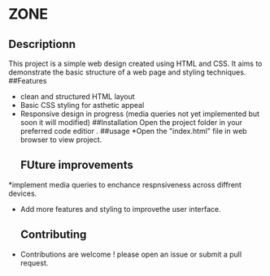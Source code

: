 # ZONE
## Descriptionn
This project is a simple web design created using HTML and CSS. It aims to demonstrate the basic structure of a web page and styling techniques.
##Features
* clean and structured HTML layout
* Basic CSS styling for asthetic appeal
* Responsive design in progress (media queries not yet implemented but soon it will modified)
##Installation
 Open the project folder in your preferred code editior .
##usage
*Open the "index.html" file in web browser to view project.
  ## FUture improvements
*implement media queries to enchance respnsiveness across diffrent devices.
* Add more features and styling to improvethe user interface.
    ## Contributing
* Contributions are welcome ! please open an issue or submit a pull request.
